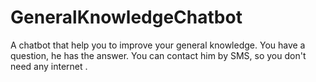 # GeneralKnowledgeChatbot
A chatbot that help you to improve your general knowledge. You have a question, he has the answer. You can contact him by SMS, so you don't need any internet .
